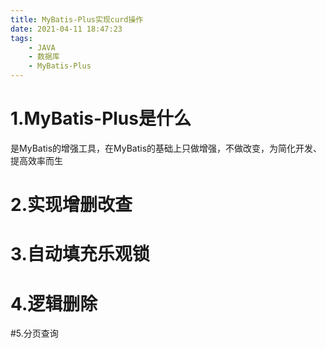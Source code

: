 ```yaml
---
title: MyBatis-Plus实现curd操作
date: 2021-04-11 18:47:23
tags:
	- JAVA
	- 数据库
	- MyBatis-Plus
---
```


# 1.MyBatis-Plus是什么

是MyBatis的增强工具，在MyBatis的基础上只做增强，不做改变，为简化开发、提高效率而生

# 2.实现增删改查

# 3.自动填充乐观锁

# 4.逻辑删除

#5.分页查询

​                                                                     